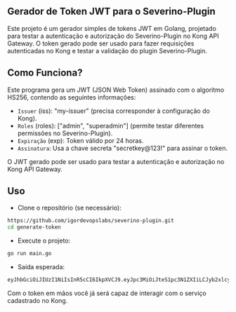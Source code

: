 ## Gerador de Token JWT para o Severino-Plugin

Este projeto é um gerador simples de tokens JWT em Golang, projetado para testar a autenticação e autorização do Severino-Plugin no Kong API Gateway.
O token gerado pode ser usado para fazer requisições autenticadas no Kong e testar a validação do plugin Severino-Plugin.

## Como Funciona?
Este programa gera um JWT (JSON Web Token) assinado com o algoritmo HS256, contendo as seguintes informações:

* `Issuer` (iss): "my-issuer" (precisa corresponder à configuração do Kong).
* `Roles` (roles): ["admin", "superadmin"] (permite testar diferentes permissões no Severino-Plugin).
* `Expiração` (exp): Token válido por 24 horas.
* `Assinatura`: Usa a chave secreta "secretkey@123!" para assinar o token.

O JWT gerado pode ser usado para testar a autenticação e autorização no Kong API Gateway.

## Uso

* Clone o repositório (se necessário):
```bash
https://github.com/igordevopslabs/severino-plugin.git
cd generate-token
```

* Execute o projeto:
```bash
go run main.go
```

* Saída esperada:
```bash
eyJhbGciOiJIUzI1NiIsInR5cCI6IkpXVCJ9.eyJpc3MiOiJteS1pc3N1ZXIiLCJyb2xlcyI6WyJhZG1pbiIsInN1cGVyYWRtaW4iXSwiZXhwIjoxNzQ1ODIwMDAwfQ.Di98sE-K3PS_0o8CByhAZhGjcHfntGyyNmSP5PQU5Lo
```

Com o token em mãos você já será capaz de interagir com o serviço cadastrado no Kong.